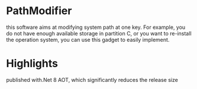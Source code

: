 # PathModifier

this software aims at modifying system path at one key. For example, you do not have enough available storage in partition C, or you want to re-install the operation system, you can use this gadget to easily implement.

# Highlights

published with.Net 8 AOT, which significantly reduces the release size
